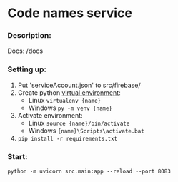 # Code names service

### Description:
Docs: /docs

### Setting up:
1. Put 'serviceAccount.json' to src/firebase/
2. Create python [virtual environment](https://packaging.python.org/en/latest/guides/installing-using-pip-and-virtual-environments/):
    - Linux `virtualenv {name}`
    - Windows `py -m venv {name}`
3. Activate environment:
    - Linux `source {name}/bin/activate`
    - Windows `{name}\Scripts\activate.bat` 
4. `pip install -r requirements.txt`

### Start:
`python -m uvicorn src.main:app --reload --port 8083`


